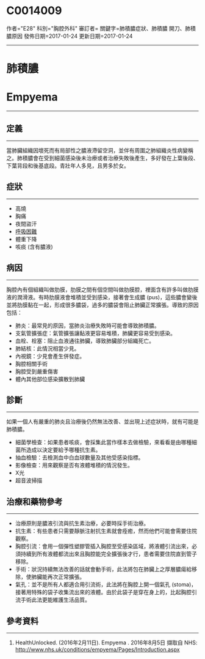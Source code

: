 # C0014009
作者="E28"
科別="胸腔外科"
審訂者=
關鍵字=肺積膿症狀、肺積膿 開刀、肺積膿原因
發佈日期=2017-01-24
更新日期=2017-01-24

----------
# 肺積膿
# Empyema
----------
## 定義
----------

當肺臟組織因壞死而有局部性之膿液滯留空洞，並伴有周圍之肺組織炎性病變稱之。肺積膿會在受到細菌感染後未治療或者治療失敗後產生，多好發在上葉後段、下葉背段和後基底段。青壯年人多見，且男多於女。

## 症狀
----------
- 高燒
- 胸痛
- 夜間盜汗
- [呼吸困難](C0013404)
- 體重下降
- 咳痰 (含有膿液)
## 病因
----------

胸腔內有個組織叫做肋膜，肋膜之間有個空間叫做肋膜腔，裡面含有許多叫做肋膜液的潤滑液。有時肋膜液會堆積並受到感染，接著會生成膿 (pus)，這些膿會變後並將肋膜黏在一起，形成很多膿袋，過多的膿袋會阻止肺臟正常擴張。導致的原因包括：

- 肺炎：最常見的原因，當肺炎治療失敗時可能會導致肺積膿。
- 支氣管擴張症：氣管擴張讓黏液更容易堆積，肺臟更容易受到感染。
- 血栓、栓塞：阻止血液通往肺臟，導致肺臟部分組織死亡。
- 肺結核：此情況相當少見。
- 內視鏡：少見會產生併發症。
- 胸腔相關手術
- 胸腔受到嚴重傷害
- 體內其他部位感染擴散到肺臟
## 診斷
----------

如果一個人有嚴重的肺炎且治療後仍然無法改善、並出現上述症狀時，就有可能是肺積膿。

- 細菌學檢查：如果患者咳痰，會採集此當作樣本去做檢驗，來看看是由哪種細菌所造成以決定要給予哪種抗生素。
- 抽血檢驗：去檢測血中白血球數量及其他受感染指標。
- 影像檢查：用來觀察是否有液體堆積的情況發生。
- X光
- 超音波掃描
## 治療和藥物參考
----------
- 治療原則是膿液引流與抗生素治療，必要時採手術治療。
- 抗生素：有些患者只需要靜脈注射抗生素就會痊癒，然而他們可能會需要住院觀察。
- 胸腔引流：會用一個彈性塑膠管插入胸腔至受感染區域，將液體引流出來，必須持續到所有液體都流出來且胸腔能完全擴張後才行，患者需要住院直到管子移除。
- 手術：狀況持續無法改善的話就會動手術，此法將包在肺臟上之厚層膿瘍給移除，使肺臟能再次正常擴張。
- 氣孔：並不是所有人都適合用引流術，此法將在胸腔上開一個氣孔 (stoma)，接著用特殊的袋子收集流出來的液體。由於此袋子是穿在身上的，比起胸腔引流手術此法更能維護生活品質。
## 參考資料
----------
1. HealthUnlocked. (2016年2月11日). Empyema . 2016年8月5日 擷取自 NHS: 
  http://www.nhs.uk/conditions/empyema/Pages/Introduction.aspx

